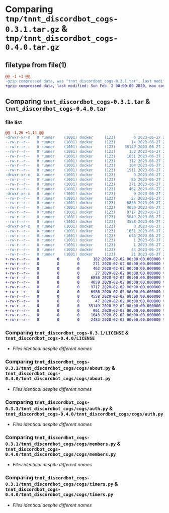 # Comparing `tmp/tnnt_discordbot_cogs-0.3.1.tar.gz` & `tmp/tnnt_discordbot_cogs-0.4.0.tar.gz`

## filetype from file(1)

```diff
@@ -1 +1 @@
-gzip compressed data, was "tnnt_discordbot_cogs-0.3.1.tar", last modified: Tue Jun 27 21:17:38 2023, max compression
+gzip compressed data, last modified: Sun Feb  2 00:00:00 2020, max compression
```

## Comparing `tnnt_discordbot_cogs-0.3.1.tar` & `tnnt_discordbot_cogs-0.4.0.tar`

### file list

```diff
@@ -1,26 +1,14 @@
-drwxr-xr-x   0 runner    (1001) docker     (123)        0 2023-06-27 21:17:38.038624 tnnt_discordbot_cogs-0.3.1/
--rw-r--r--   0 runner    (1001) docker     (123)       14 2023-06-27 21:17:19.000000 tnnt_discordbot_cogs-0.3.1/CODEOWNERS
--rw-r--r--   0 runner    (1001) docker     (123)    35149 2023-06-27 21:17:19.000000 tnnt_discordbot_cogs-0.3.1/LICENSE
--rw-r--r--   0 runner    (1001) docker     (123)      152 2023-06-27 21:17:19.000000 tnnt_discordbot_cogs-0.3.1/MANIFEST.in
--rw-r--r--   0 runner    (1001) docker     (123)     1651 2023-06-27 21:17:38.038624 tnnt_discordbot_cogs-0.3.1/PKG-INFO
--rw-r--r--   0 runner    (1001) docker     (123)      312 2023-06-27 21:17:19.000000 tnnt_discordbot_cogs-0.3.1/README.md
--rw-r--r--   0 runner    (1001) docker     (123)      104 2023-06-27 21:17:19.000000 tnnt_discordbot_cogs-0.3.1/pyproject.toml
--rw-r--r--   0 runner    (1001) docker     (123)     1511 2023-06-27 21:17:38.038624 tnnt_discordbot_cogs-0.3.1/setup.cfg
-drwxr-xr-x   0 runner    (1001) docker     (123)        0 2023-06-27 21:17:38.034624 tnnt_discordbot_cogs-0.3.1/tnnt_discordbot_cogs/
--rw-r--r--   0 runner    (1001) docker     (123)       85 2023-06-27 21:17:19.000000 tnnt_discordbot_cogs-0.3.1/tnnt_discordbot_cogs/__init__.py
--rw-r--r--   0 runner    (1001) docker     (123)      271 2023-06-27 21:17:19.000000 tnnt_discordbot_cogs-0.3.1/tnnt_discordbot_cogs/apps.py
--rw-r--r--   0 runner    (1001) docker     (123)      462 2023-06-27 21:17:19.000000 tnnt_discordbot_cogs-0.3.1/tnnt_discordbot_cogs/auth_hooks.py
-drwxr-xr-x   0 runner    (1001) docker     (123)        0 2023-06-27 21:17:38.038624 tnnt_discordbot_cogs-0.3.1/tnnt_discordbot_cogs/cogs/
--rw-r--r--   0 runner    (1001) docker     (123)       27 2023-06-27 21:17:19.000000 tnnt_discordbot_cogs-0.3.1/tnnt_discordbot_cogs/cogs/__init__.py
--rw-r--r--   0 runner    (1001) docker     (123)     6856 2023-06-27 21:17:19.000000 tnnt_discordbot_cogs-0.3.1/tnnt_discordbot_cogs/cogs/about.py
--rw-r--r--   0 runner    (1001) docker     (123)     4059 2023-06-27 21:17:19.000000 tnnt_discordbot_cogs-0.3.1/tnnt_discordbot_cogs/cogs/auth.py
--rw-r--r--   0 runner    (1001) docker     (123)     9717 2023-06-27 21:17:19.000000 tnnt_discordbot_cogs-0.3.1/tnnt_discordbot_cogs/cogs/members.py
--rw-r--r--   0 runner    (1001) docker     (123)     5849 2023-06-27 21:17:19.000000 tnnt_discordbot_cogs-0.3.1/tnnt_discordbot_cogs/cogs/price_check.py
--rw-r--r--   0 runner    (1001) docker     (123)     4558 2023-06-27 21:17:19.000000 tnnt_discordbot_cogs-0.3.1/tnnt_discordbot_cogs/cogs/timers.py
-drwxr-xr-x   0 runner    (1001) docker     (123)        0 2023-06-27 21:17:38.034624 tnnt_discordbot_cogs-0.3.1/tnnt_discordbot_cogs.egg-info/
--rw-r--r--   0 runner    (1001) docker     (123)     1651 2023-06-27 21:17:38.000000 tnnt_discordbot_cogs-0.3.1/tnnt_discordbot_cogs.egg-info/PKG-INFO
--rw-r--r--   0 runner    (1001) docker     (123)      645 2023-06-27 21:17:38.000000 tnnt_discordbot_cogs-0.3.1/tnnt_discordbot_cogs.egg-info/SOURCES.txt
--rw-r--r--   0 runner    (1001) docker     (123)        1 2023-06-27 21:17:38.000000 tnnt_discordbot_cogs-0.3.1/tnnt_discordbot_cogs.egg-info/dependency_links.txt
--rw-r--r--   0 runner    (1001) docker     (123)        1 2023-06-27 21:17:37.000000 tnnt_discordbot_cogs-0.3.1/tnnt_discordbot_cogs.egg-info/not-zip-safe
--rw-r--r--   0 runner    (1001) docker     (123)       44 2023-06-27 21:17:38.000000 tnnt_discordbot_cogs-0.3.1/tnnt_discordbot_cogs.egg-info/requires.txt
--rw-r--r--   0 runner    (1001) docker     (123)       21 2023-06-27 21:17:38.000000 tnnt_discordbot_cogs-0.3.1/tnnt_discordbot_cogs.egg-info/top_level.txt
+-rw-r--r--   0        0        0      182 2020-02-02 00:00:00.000000 tnnt_discordbot_cogs-0.4.0/tnnt_discordbot_cogs/__init__.py
+-rw-r--r--   0        0        0      271 2020-02-02 00:00:00.000000 tnnt_discordbot_cogs-0.4.0/tnnt_discordbot_cogs/apps.py
+-rw-r--r--   0        0        0      462 2020-02-02 00:00:00.000000 tnnt_discordbot_cogs-0.4.0/tnnt_discordbot_cogs/auth_hooks.py
+-rw-r--r--   0        0        0       27 2020-02-02 00:00:00.000000 tnnt_discordbot_cogs-0.4.0/tnnt_discordbot_cogs/cogs/__init__.py
+-rw-r--r--   0        0        0     6856 2020-02-02 00:00:00.000000 tnnt_discordbot_cogs-0.4.0/tnnt_discordbot_cogs/cogs/about.py
+-rw-r--r--   0        0        0     4059 2020-02-02 00:00:00.000000 tnnt_discordbot_cogs-0.4.0/tnnt_discordbot_cogs/cogs/auth.py
+-rw-r--r--   0        0        0     9717 2020-02-02 00:00:00.000000 tnnt_discordbot_cogs-0.4.0/tnnt_discordbot_cogs/cogs/members.py
+-rw-r--r--   0        0        0     6986 2020-02-02 00:00:00.000000 tnnt_discordbot_cogs-0.4.0/tnnt_discordbot_cogs/cogs/price_check.py
+-rw-r--r--   0        0        0     4558 2020-02-02 00:00:00.000000 tnnt_discordbot_cogs-0.4.0/tnnt_discordbot_cogs/cogs/timers.py
+-rw-r--r--   0        0        0       47 2020-02-02 00:00:00.000000 tnnt_discordbot_cogs-0.4.0/.gitignore
+-rw-r--r--   0        0        0    35149 2020-02-02 00:00:00.000000 tnnt_discordbot_cogs-0.4.0/LICENSE
+-rw-r--r--   0        0        0      901 2020-02-02 00:00:00.000000 tnnt_discordbot_cogs-0.4.0/README.md
+-rw-r--r--   0        0        0     1643 2020-02-02 00:00:00.000000 tnnt_discordbot_cogs-0.4.0/pyproject.toml
+-rw-r--r--   0        0        0     2483 2020-02-02 00:00:00.000000 tnnt_discordbot_cogs-0.4.0/PKG-INFO
```

### Comparing `tnnt_discordbot_cogs-0.3.1/LICENSE` & `tnnt_discordbot_cogs-0.4.0/LICENSE`

 * *Files identical despite different names*

### Comparing `tnnt_discordbot_cogs-0.3.1/tnnt_discordbot_cogs/cogs/about.py` & `tnnt_discordbot_cogs-0.4.0/tnnt_discordbot_cogs/cogs/about.py`

 * *Files identical despite different names*

### Comparing `tnnt_discordbot_cogs-0.3.1/tnnt_discordbot_cogs/cogs/auth.py` & `tnnt_discordbot_cogs-0.4.0/tnnt_discordbot_cogs/cogs/auth.py`

 * *Files identical despite different names*

### Comparing `tnnt_discordbot_cogs-0.3.1/tnnt_discordbot_cogs/cogs/members.py` & `tnnt_discordbot_cogs-0.4.0/tnnt_discordbot_cogs/cogs/members.py`

 * *Files identical despite different names*

### Comparing `tnnt_discordbot_cogs-0.3.1/tnnt_discordbot_cogs/cogs/timers.py` & `tnnt_discordbot_cogs-0.4.0/tnnt_discordbot_cogs/cogs/timers.py`

 * *Files identical despite different names*

